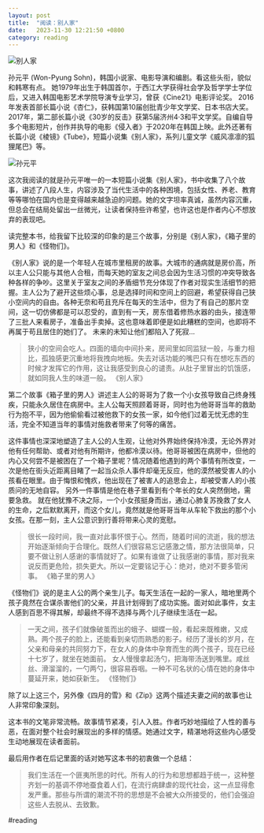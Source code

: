 ```yaml
---
layout: post
title:  "阅读：别人家"
date:   2023-11-30 12:21:50 +0800
category: reading
---
```


![别人家](https://img9.doubanio.com/view/subject/l/public/s34607716.jpg)

孙元平 (Won-Pyung Sohn)，韩国小说家、电影导演和编剧。看这些头衔，貌似和韩寒有点。 她1979年出生于韩国首尔，于西江大学获得社会学及哲学学士学位后，又进入韩国电影艺术学院导演专业学习，曾获《Cine21》电影评论奖。 2016年发表首部长篇小说《杏仁》，获韩国第10届创批青少年文学奖、日本书店大奖。2017年，第二部长篇小说《30岁的反击》获第5届济州4·3和平文学奖。自编自导多个电影短片，创作并执导的电影《侵入者》于2020年在韩国上映。此外还著有长篇小说《棱镜》《Tube》，短篇小说集《别人家》，系列儿童文学《威风凛凛的狐狸尾巴》等。

![孙元平](https://cdn-tibe.fonlego.com/upload_files/fonlego-rwd/website/329139027_763492888537318_8343368970130707415_n.jpg)

这次我阅读的就是孙元平唯一的一本短篇小说集《别人家》，书中收集了八个故事，讲述了八段人生，内容涉及了当代生活中的各种困境，包括女性、养老、教育等等哪怕在国内也是变得越来越急迫的问题。她的文字坦率真诚，虽然内容沉重，但总会在结局处留出一丝微光，让读者保持些许希望，也许这也是作者内心不想放弃的表现吧。

读完整本书，给我留下比较深的印象的是三个故事，分别是《别人家》，《箱子里的男人》和《怪物们》。

《别人家》说的是一个年轻人在城市里租房的故事。大城市的通病就是房价高，所以主人公只能与其他人合租，而每天她的室友之间总会因为生活习惯的冲突导致各种各样的争吵。这里关于室友之间的矛盾细节充分体现了作者对现实生活细节的把握。主人公为了避开这些烦心事，总是选择时间和空间上的回避，希望获得自己狭小空间内的自由。各种无奈和苟且充斥在每天的生活中，但为了有自己的那片空间，这一切仿佛都是可以忍受的，直到有一天，房东借着修热水器的由头，接连带了三批人来看房子，准备出手卖掉。这也意味着即便是如此糟糕的空间，也即将不再属于苟且居住的她们了。 未来的未知让他们都陷入了死寂...

> 狭小的空间会吃人。四面的墙向中间扑来，房间里如同监狱一般，与重力相比，孤独感更沉重地将我拽向地板。失去对话功能的嘴巴只有在想吃东西的时候才发挥它的作用，这让我感受到良心的谴责。从肚子里冒出的饥饿感，就如同我人生的味道一般。 《别人家》

第二个故事《箱子里的男人》讲述主人公的哥哥为了救一个小女孩导致自己终身残疾，只能永久居住在病房中。主人公每天照顾着哥哥，同时也为他哥哥当年的救助行为抱不平，因为他偷偷看过被他救下的女孩一家，如今他们过着无忧无虑的生活，完全不知道当年的事情对施救者带来了何等的痛苦。 

这件事情也深深地塑造了主人公的人生观，让他对外界始终保持冷漠，无论外界对他有任何帮助、或者对他有所期许，他都冷漠以待。他哥哥被困在病房中，但他的内心又何尝不是被困在了一个箱子里呢？情况随着他遇到的两个事情有所改变，一次是他在街头近距离目睹了一起当众杀人事件却毫无反应，他的漠然被受害人的小孩看在眼里。由于悔恨和愧疚，他出现在了被害人的追思会上，却被受害人的小孩质问的无地自容。  另外一件事情是他在巷子里看到有个年长的女人突然倒地，需要急救。 就在他犹豫不决之际，一个小女孩挺身而出，通过心肺复苏挽救了女人的生命，之后默默离开，而这个女儿，竟然就是他哥哥当年从车轮下救出的那个小女孩。在那一刻，主人公意识到行善将带来心灵的宽慰。

> 很长一段时间，我一直对此事怀恨于心。然而，随着时间的流逝，我的想法开始逐渐倾向于合理化。既然人们很容易忘记感激之情，那方法很简单，只要不做让别人感谢的事情就好了。如果有谁做了让我感谢的事情，那对我来说反而更危险，损失更大。所以一定要铭记于心：绝对，绝对不要多管闲事。 《箱子里的男人》

《怪物们》说的是主人公的两个亲生儿子。每天生活在一起的一家人，暗地里两个孩子竟然在合谋杀害他们的父亲，并且计划得到了成功实施。面对如此事件，女主人感到百思不得其解，却最终不得不选择与两个儿子继续生活在一起。

> 一天之间，孩子们就像破茧而出的蛾子、蝴蝶一般，看起来既稚嫩，又成熟。两个孩子的脸上，还能看到亲切而熟悉的影子。经历了漫长的岁月，在父亲和母亲的共同努力下，在女人的身体中孕育而生的两个孩子，现在已经十七岁了，就坐在她面前。 女人慢慢拿起汤勺，把海带汤送到嘴里。咸丝丝、滑溜溜的，一勺两勺，很容易吞咽。一种不可名状的心情在她的身体中蔓延开来，她如获新生。 《怪物们》


除了以上这三个，另外像《四月的雪》和《Zip》这两个描述夫妻之间的故事也让人非常印象深刻。 

这本书的文笔非常流畅。故事情节紧凑，引人入胜。作者巧妙地描绘了人性的善与恶，在面对整个社会时展现出的多样的情感。她通过文字，精湛地将这些内心感受生动地展现在读者面前。

最后用作者在后记里面的话对她写这本书的初衷做一个总结：

> 我们生活在一个匪夷所思的时代。所有人的行为和思想都趋于统一，这种整齐划一的基调不停地蚕食着人们，在流行病肆虐的现代社会，这一点显得愈发严重。那些与所谓的潮流不符的思想是不会被大众所接受的，他们会强迫这些人去脱从、去致歉。

#reading